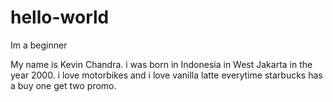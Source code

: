 # hello-world
Im a beginner


My name is Kevin Chandra. i was born in Indonesia in West Jakarta in the year 2000. i love motorbikes and i love vanilla latte everytime starbucks has a buy one get two promo.
